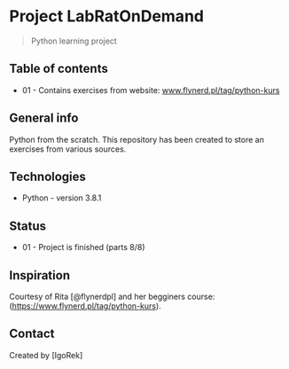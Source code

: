 # Project LabRatOnDemand
> Python learning project

## Table of contents
* 01 - Contains exercises from website: www.flynerd.pl/tag/python-kurs

## General info
Python from the scratch. This repository has been created to store an exercises from various sources.  

## Technologies
* Python - version 3.8.1

## Status
* 01 - Project is finished (parts 8/8)

## Inspiration
Courtesy of Rita [@flynerdpl] and her begginers course: (https://www.flynerd.pl/tag/python-kurs).

## Contact
Created by [IgoRek]

